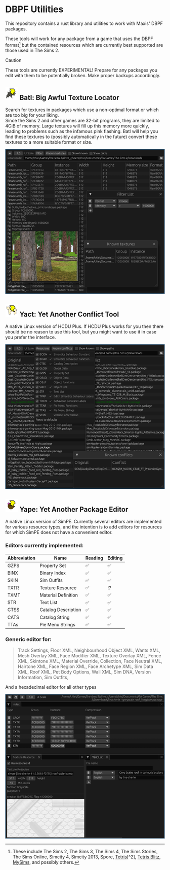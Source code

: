 # DBPF Utilities

This repository contains a rust library and utilities to work with Maxis' DBPF packages.

These tools will work for any package from a game that uses the DBPF format[^1] but the contained resources which are currently best supported are those used in The Sims 2.

> [!CAUTION]
> These tools are currently EXPERIMENTAL!
> Prepare for any packages you edit with them to be potentially broken.
> Make proper backups accordingly.

## <img src="batl/icon.png" width="40" /> Batl: Big Awful Texture Locator
Search for textures in packages which use a non-optimal format or which are too big for your liking.  
Since the Sims 2 and other games are 32-bit programs, they are limited to 4GiB of memory. Large textures will fill up this memory more quickly, leading to problems such as the infamous pink flashing. Batl will help you find these textures to (possibly
automatically in the future) convert these textures to a more suitable format or size.

![Batl screenshot](res/batl-screenshot.png)

## <img src="yact/icon.png" width="40" /> Yact: Yet Another Conflict Tool
A native Linux version of HCDU Plus. If HCDU Plus works for you then there should be no reason to use this tool, but you might want to use it in case you prefer the interface.

![Yact screenshot](res/yact-screenshot.png)

## <img src="yape/icon.png" width="40" /> Yape: Yet Another Package Editor
A native Linux version of SimPE. Currently several editors are implemented for various resource types, and the intention is to add editors for resources for which SimPE does not have a convenient editor.

### Editors currently implemented:

| Abbreviation | Name                | Reading            | Editing            |
|--------------|---------------------|--------------------|--------------------|
| GZPS         | Property Set        | :white_check_mark: | :white_check_mark: |
| BINX         | Binary Index        | :white_check_mark: | :white_check_mark: |
| SKIN         | Sim Outfits         | :white_check_mark: | :white_check_mark: |
| TXTR         | Texture Resource    | :white_check_mark: | :interrobang:      |
| TXMT         | Material Definition | :white_check_mark: | :white_check_mark: |
| STR          | Text List           | :white_check_mark: | :white_check_mark: |
| CTSS         | Catalog Description | :white_check_mark: | :white_check_mark: |
| CATS         | Catalog String      | :white_check_mark: | :white_check_mark: |
| TTAs         | Pie Menu Strings    | :white_check_mark: | :white_check_mark: |

### Generic editor for:

> Track Settings,
> Floor XML,
> Neighbourhood Object XML,
> Wants XML,
> Mesh Overlay XML,
> Face Modifier XML,
> Texture Overlay XML,
> Fence XML,
> Skintone XML,
> Material Override,
> Collection,
> Face Neutral XML,
> Hairtone XML,
> Face Region XML,
> Face Archetype XML,
> Sim Data XML,
> Roof XML,
> Pet Body Options,
> Wall XML,
> Sim DNA,
> Version Information,
> Sim Outfits,

And a hexadecimal editor for all other types

![Yape screenshot](res/yape-screenshot.png)

[^1]: These include The Sims 2, The Sims 3, The Sims 4, The Sims Stories, The Sims Online, Simcity 4, Simcity 2013, Spore, [Tetris](https://en.wikipedia.org/wiki/Tetris_(Electronic_Arts))[^2], [Tetris Blitz](https://en.wikipedia.org/wiki/Tetris_Blitz)[^2], [MySims](https://en.wikipedia.org/wiki/MySims)[^3], and possibly others.
[^2]: [https://www.zenhax.com/viewtopic.php@t=15001.html]()
[^3]: [https://github.com/owlks4/DBPF-package-manager]()
